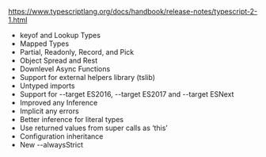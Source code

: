 
https://www.typescriptlang.org/docs/handbook/release-notes/typescript-2-1.html

- keyof and Lookup Types
- Mapped Types
- Partial, Readonly, Record, and Pick
- Object Spread and Rest
- Downlevel Async Functions
- Support for external helpers library (tslib)
- Untyped imports
- Support for --target ES2016, --target ES2017 and --target ESNext
- Improved any Inference
- Implicit any errors
- Better inference for literal types
- Use returned values from super calls as ‘this’
- Configuration inheritance
- New --alwaysStrict

